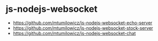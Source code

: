 # js-nodejs-websocket

* https://github.com/mtumilowicz/js-nodejs-websocket-echo-server
* https://github.com/mtumilowicz/js-nodejs-websocket-stock-server
* https://github.com/mtumilowicz/js-nodejs-websocket-chat
